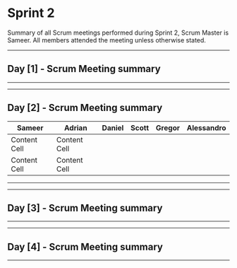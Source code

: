 # Sprint 2

Summary of all Scrum meetings performed during Sprint 2, Scrum Master is Sameer. All members attended the meeting unless otherwise stated.

---

## Day [1] - Scrum Meeting summary

---

---

## Day [2] - Scrum Meeting summary


| Sameer  | Adrian | Daniel | Scott | Gregor | Alessandro
| ------------- | ------------- | ------------- | ------------- | ------------- | ------------- |
| Content Cell  | Content Cell  |               |               |               |               |
| Content Cell  | Content Cell  |               |               |               |               |

---

---

## Day [3] - Scrum Meeting summary

---

---

## Day [4] - Scrum Meeting summary

---
